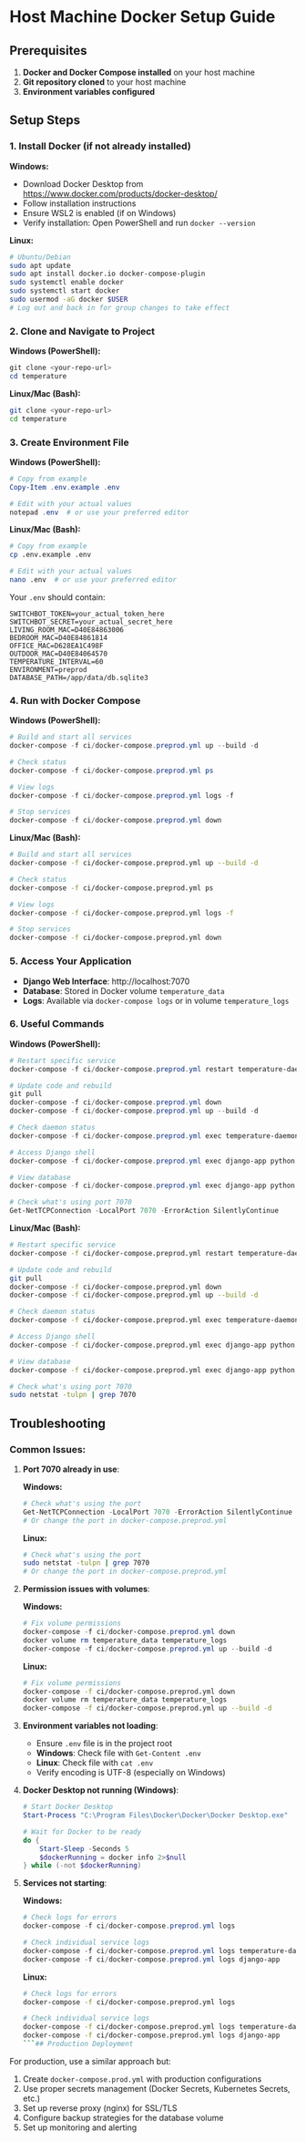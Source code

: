 # Host Machine Docker Setup Guide

## Prerequisites

1. **Docker and Docker Compose installed** on your host machine
2. **Git repository cloned** to your host machine
3. **Environment variables configured**

## Setup Steps

### 1. Install Docker (if not already installed)

**Windows:**
- Download Docker Desktop from https://www.docker.com/products/docker-desktop/
- Follow installation instructions
- Ensure WSL2 is enabled (if on Windows)
- Verify installation: Open PowerShell and run `docker --version`

**Linux:**
```bash
# Ubuntu/Debian
sudo apt update
sudo apt install docker.io docker-compose-plugin
sudo systemctl enable docker
sudo systemctl start docker
sudo usermod -aG docker $USER
# Log out and back in for group changes to take effect
```

### 2. Clone and Navigate to Project

**Windows (PowerShell):**
```powershell
git clone <your-repo-url>
cd temperature
```

**Linux/Mac (Bash):**
```bash
git clone <your-repo-url>
cd temperature
```

### 3. Create Environment File

**Windows (PowerShell):**
```powershell
# Copy from example
Copy-Item .env.example .env

# Edit with your actual values
notepad .env  # or use your preferred editor
```

**Linux/Mac (Bash):**
```bash
# Copy from example
cp .env.example .env

# Edit with your actual values
nano .env  # or use your preferred editor
```

Your `.env` should contain:
```
SWITCHBOT_TOKEN=your_actual_token_here
SWITCHBOT_SECRET=your_actual_secret_here
LIVING_ROOM_MAC=D40E84863006
BEDROOM_MAC=D40E84861814
OFFICE_MAC=D628EA1C498F
OUTDOOR_MAC=D40E84064570
TEMPERATURE_INTERVAL=60
ENVIRONMENT=preprod
DATABASE_PATH=/app/data/db.sqlite3
```

### 4. Run with Docker Compose

**Windows (PowerShell):**
```powershell
# Build and start all services
docker-compose -f ci/docker-compose.preprod.yml up --build -d

# Check status
docker-compose -f ci/docker-compose.preprod.yml ps

# View logs
docker-compose -f ci/docker-compose.preprod.yml logs -f

# Stop services
docker-compose -f ci/docker-compose.preprod.yml down
```

**Linux/Mac (Bash):**
```bash
# Build and start all services
docker-compose -f ci/docker-compose.preprod.yml up --build -d

# Check status
docker-compose -f ci/docker-compose.preprod.yml ps

# View logs
docker-compose -f ci/docker-compose.preprod.yml logs -f

# Stop services
docker-compose -f ci/docker-compose.preprod.yml down
```

### 5. Access Your Application

- **Django Web Interface**: http://localhost:7070
- **Database**: Stored in Docker volume `temperature_data`
- **Logs**: Available via `docker-compose logs` or in volume `temperature_logs`

### 6. Useful Commands

**Windows (PowerShell):**
```powershell
# Restart specific service
docker-compose -f ci/docker-compose.preprod.yml restart temperature-daemon

# Update code and rebuild
git pull
docker-compose -f ci/docker-compose.preprod.yml down
docker-compose -f ci/docker-compose.preprod.yml up --build -d

# Check daemon status
docker-compose -f ci/docker-compose.preprod.yml exec temperature-daemon cat /app/data/daemon_status.json

# Access Django shell
docker-compose -f ci/docker-compose.preprod.yml exec django-app python manage.py shell

# View database
docker-compose -f ci/docker-compose.preprod.yml exec django-app python manage.py dbshell

# Check what's using port 7070
Get-NetTCPConnection -LocalPort 7070 -ErrorAction SilentlyContinue
```

**Linux/Mac (Bash):**
```bash
# Restart specific service
docker-compose -f ci/docker-compose.preprod.yml restart temperature-daemon

# Update code and rebuild
git pull
docker-compose -f ci/docker-compose.preprod.yml down
docker-compose -f ci/docker-compose.preprod.yml up --build -d

# Check daemon status
docker-compose -f ci/docker-compose.preprod.yml exec temperature-daemon cat /app/data/daemon_status.json

# Access Django shell
docker-compose -f ci/docker-compose.preprod.yml exec django-app python manage.py shell

# View database
docker-compose -f ci/docker-compose.preprod.yml exec django-app python manage.py dbshell

# Check what's using port 7070
sudo netstat -tulpn | grep 7070
```

## Troubleshooting

### Common Issues:

1. **Port 7070 already in use**:

   **Windows:**
   ```powershell
   # Check what's using the port
   Get-NetTCPConnection -LocalPort 7070 -ErrorAction SilentlyContinue
   # Or change the port in docker-compose.preprod.yml
   ```

   **Linux:**
   ```bash
   # Check what's using the port
   sudo netstat -tulpn | grep 7070
   # Or change the port in docker-compose.preprod.yml
   ```

2. **Permission issues with volumes**:

   **Windows:**
   ```powershell
   # Fix volume permissions
   docker-compose -f ci/docker-compose.preprod.yml down
   docker volume rm temperature_data temperature_logs
   docker-compose -f ci/docker-compose.preprod.yml up --build -d
   ```

   **Linux:**
   ```bash
   # Fix volume permissions
   docker-compose -f ci/docker-compose.preprod.yml down
   docker volume rm temperature_data temperature_logs
   docker-compose -f ci/docker-compose.preprod.yml up --build -d
   ```

3. **Environment variables not loading**:
   - Ensure `.env` file is in the project root
   - **Windows**: Check file with `Get-Content .env`
   - **Linux**: Check file with `cat .env`
   - Verify encoding is UTF-8 (especially on Windows)

4. **Docker Desktop not running (Windows)**:
   ```powershell
   # Start Docker Desktop
   Start-Process "C:\Program Files\Docker\Docker\Docker Desktop.exe"

   # Wait for Docker to be ready
   do {
       Start-Sleep -Seconds 5
       $dockerRunning = docker info 2>$null
   } while (-not $dockerRunning)
   ```

5. **Services not starting**:

   **Windows:**
   ```powershell
   # Check logs for errors
   docker-compose -f ci/docker-compose.preprod.yml logs

   # Check individual service logs
   docker-compose -f ci/docker-compose.preprod.yml logs temperature-daemon
   docker-compose -f ci/docker-compose.preprod.yml logs django-app
   ```

   **Linux:**
   ```bash
   # Check logs for errors
   docker-compose -f ci/docker-compose.preprod.yml logs

   # Check individual service logs
   docker-compose -f ci/docker-compose.preprod.yml logs temperature-daemon
   docker-compose -f ci/docker-compose.preprod.yml logs django-app
   ```## Production Deployment

For production, use a similar approach but:
1. Create `docker-compose.prod.yml` with production configurations
2. Use proper secrets management (Docker Secrets, Kubernetes Secrets, etc.)
3. Set up reverse proxy (nginx) for SSL/TLS
4. Configure backup strategies for the database volume
5. Set up monitoring and alerting